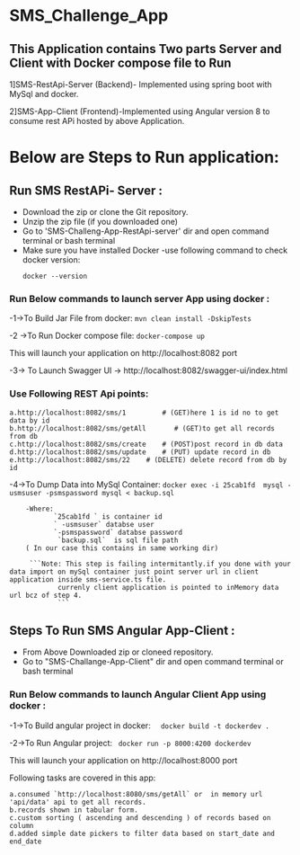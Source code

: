 # SMS_Challenge_App

## This Application contains Two parts Server and Client with Docker compose file to Run
1]SMS-RestApi-Server (Backend)- Implemented using spring boot with MySql and docker.

2]SMS-App-Client (Frontend)-Implemented using Angular version 8 to consume rest APi hosted by above Application.

# Below are Steps to Run application:
## Run SMS RestAPi- Server :

- Download the zip or clone the Git repository.
- Unzip the zip file (if you downloaded one)
- Go to 'SMS-Challeng-App-RestApi-server' dir and open command terminal or bash terminal
- Make sure you have installed Docker
-use following command to check docker version:
    ```
    docker --version
    
    ```
### Run Below commands to launch server App using docker :
-1->To Build Jar File from docker: ``` mvn clean install -DskipTests ```

-2 ->To Run Docker compose file: ``` docker-compose up  ```

 This will launch your application on http://localhost:8082  port 
 
 -3-> To Launch Swagger UI -> http://localhost:8082/swagger-ui/index.html
 
 ### Use Following REST Api points:
    a.http://localhost:8082/sms/1         # (GET)here 1 is id no to get data by id
    b.http://localhost:8082/sms/getAll       # (GET)to get all records from db
    c.http://localhost:8082/sms/create    # (POST)post record in db data 
    d.http://localhost:8082/sms/update    # (PUT) update record in db
    e.http://localhost:8082/sms/22    # (DELETE) delete record from db by id
    
  
 -4->To Dump Data into MySql Container: ``` docker exec -i 25cab1fd  mysql -usmsuser -psmspassword mysql < backup.sql  ```
 
        -Where:
               `25cab1fd ` is container id
               ` -usmsuser` databse user
               `-psmspassword` databse password 
                `backup.sql`  is sql file path     
        ( In our case this contains in same working dir)
        
         ```Note: This step is failing intermitantly.if you done with your data import on mySql container just point server url in client application inside sms-service.ts file.
                currenly client application is pointed to inMemory data url bcz of step 4.
                ```
           
              
 ## Steps To Run SMS Angular App-Client : 
 
- From Above Downloaded  zip or cloneed repository.
- Go to "SMS-Challange-App-Client" dir and open command terminal or bash terminal
### Run Below commands to launch Angular Client App using docker :
-1->To Build angular project in docker:   ```   docker build -t dockerdev .   ```

-2->To Run Angular project:   ```  docker run -p 8000:4200 dockerdev   ```

This will launch your application on http://localhost:8000  port 


Following tasks are covered in this app:

    a.consumed `http://localhost:8080/sms/getAll` or  in memory url 'api/data' api to get all records.
    b.records shown in tabular form.
    c.custom sorting ( ascending and descending ) of records based on column
    d.added simple date pickers to filter data based on start_date and end_date


 
 
